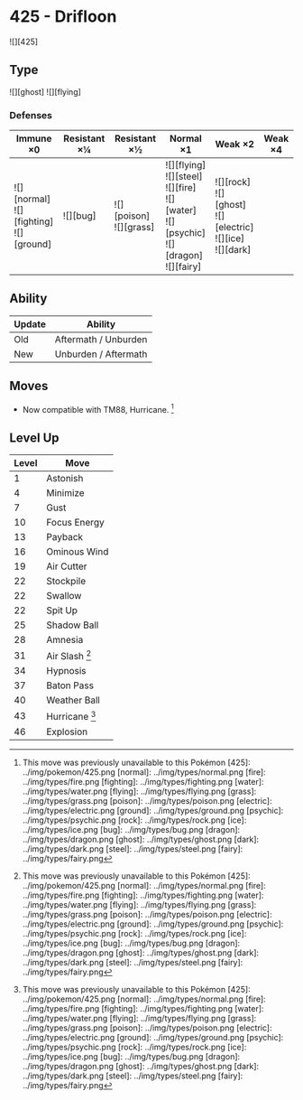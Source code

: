 # 425 - Drifloon
![][425]

## Type

![][ghost]  ![][flying]

### Defenses

Immune ×0 | Resistant ×¼ | Resistant ×½ | Normal ×1 | Weak ×2 | Weak ×4
---       | ---          | ---          | ---       | ---     | ---
![][normal]<br> ![][fighting]<br> ![][ground]<br> | ![][bug]<br> | ![][poison]<br> ![][grass]<br> | ![][flying]<br> ![][steel]<br> ![][fire]<br> ![][water]<br> ![][psychic]<br> ![][dragon]<br> ![][fairy]<br> | ![][rock]<br> ![][ghost]<br> ![][electric]<br> ![][ice]<br> ![][dark]<br> | | 

## Ability

Update | Ability
---    | ---
Old    | Aftermath / Unburden
New    | Unburden / Aftermath

## Moves

 - Now compatible with TM88, Hurricane. [^1]

## Level Up

Level | Move
---   | ---
  1   | Astonish
  4   | Minimize
  7   | Gust
 10   | Focus Energy
 13   | Payback
 16   | Ominous Wind
 19   | Air Cutter
 22   | Stockpile
 22   | Swallow
 22   | Spit Up
 25   | Shadow Ball
 28   | Amnesia
 31   | Air Slash [^1]
 34   | Hypnosis
 37   | Baton Pass
 40   | Weather Ball
 43   | Hurricane [^1]
 46   | Explosion

[^1]: This move was previously unavailable to this Pokémon
[425]: ../img/pokemon/425.png
[normal]: ../img/types/normal.png
[fire]: ../img/types/fire.png
[fighting]: ../img/types/fighting.png
[water]: ../img/types/water.png
[flying]: ../img/types/flying.png
[grass]: ../img/types/grass.png
[poison]: ../img/types/poison.png
[electric]: ../img/types/electric.png
[ground]: ../img/types/ground.png
[psychic]: ../img/types/psychic.png
[rock]: ../img/types/rock.png
[ice]: ../img/types/ice.png
[bug]: ../img/types/bug.png
[dragon]: ../img/types/dragon.png
[ghost]: ../img/types/ghost.png
[dark]: ../img/types/dark.png
[steel]: ../img/types/steel.png
[fairy]: ../img/types/fairy.png
